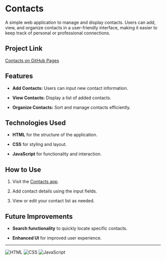 # Contacts

A simple web application to manage and display contacts. Users can add, view, and organize contacts in a user-friendly interface, making it easier to keep track of personal or professional connections.

## Project Link

[Contacts on GitHub Pages](https://mr-reutcky.github.io/contacts/)

## Features

- **Add Contacts:** Users can input new contact information.

- **View Contacts:** Display a list of added contacts.
- **Organize Contacts:** Sort and manage contacts efficiently.

## Technologies Used

- **HTML** for the structure of the application.

- **CSS** for styling and layout.
- **JavaScript** for functionality and interaction.

## How to Use

1. Visit the [Contacts app](https://mr-reutcky.github.io/contacts/).

2. Add contact details using the input fields.
3. View or edit your contact list as needed.

## Future Improvements

- **Search functionality** to quickly locate specific contacts.

- **Enhanced UI** for improved user experience.
  
---

![HTML](https://img.shields.io/badge/HTML5-E34F26?style=for-the-badge&logo=html5&logoColor=white)
![CSS](https://img.shields.io/badge/CSS3-1572B6?style=for-the-badge&logo=css3&logoColor=white)
![JavaScript](https://img.shields.io/badge/JavaScript-F7DF1E?style=for-the-badge&logo=javascript&logoColor=black)
